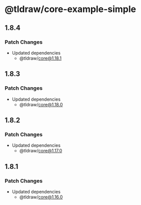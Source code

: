 # @tldraw/core-example-simple

## 1.8.4

### Patch Changes

- Updated dependencies
  - @tldraw/core@1.18.1

## 1.8.3

### Patch Changes

- Updated dependencies
  - @tldraw/core@1.18.0

## 1.8.2

### Patch Changes

- Updated dependencies
  - @tldraw/core@1.17.0

## 1.8.1

### Patch Changes

- Updated dependencies
  - @tldraw/core@1.16.0
